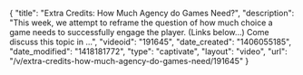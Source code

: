 {
    "title": "Extra Credits: How Much Agency do Games Need?",
    "description": "This week, we attempt to reframe the question of how much choice a game needs to successfully engage the player. (Links below...) Come discuss this topic in ...",
    "videoid": "191645",
    "date_created": "1406055185",
    "date_modified": "1418181772",
    "type": "captivate",
    "layout": "video",
    "url": "\/v\/extra-credits-how-much-agency-do-games-need\/191645"
}